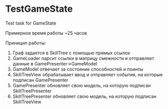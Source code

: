 # TestGameState
Test task for GameState

Примерное время работы ~25 часов

Приницип работы:
1. Граф задается в SkillTree с помощью прямых ссылок
2. GameLoader парсит ссылки в матрицу смежности и отправляет данные в GamePresenter->GameModel
3. GameModel отвечает за состояние способностей и поинты
4. SkillTreeView обрабатывает ввод и отправляет события, на которые подписан GamePresenter
5. GamePresenter обновляет свою модель, на которую подписан SkillTreePresenter
6. SkillTreePresenter обновляет свою модель, на которую подписан SkillTreeView